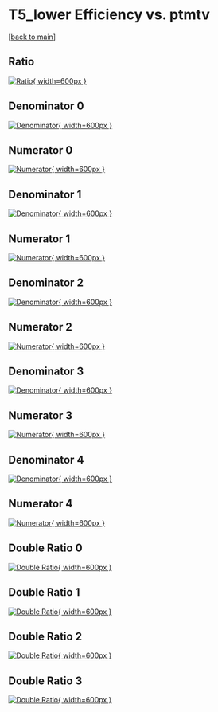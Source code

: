 # T5_lower Efficiency vs. ptmtv

[[back to main](./)]



## Ratio

[![Ratio](../mtv/var/T5_lower_loweta_11_-1_eff_ptmtv.png){ width=600px }](../mtv/var/T5_lower_loweta_11_-1_eff_ptmtv.pdf)

## Denominator 0

[![Denominator](../mtv/den/T5_lower_loweta_11_-1_eff_ptmtv_den0.png){ width=600px }](../mtv/den/T5_lower_loweta_11_-1_eff_ptmtv_den0.pdf)

## Numerator 0

[![Numerator](../mtv/num/T5_lower_loweta_11_-1_eff_ptmtv_num0.png){ width=600px }](../mtv/num/T5_lower_loweta_11_-1_eff_ptmtv_num0.pdf)

## Denominator 1

[![Denominator](../mtv/den/T5_lower_loweta_11_-1_eff_ptmtv_den1.png){ width=600px }](../mtv/den/T5_lower_loweta_11_-1_eff_ptmtv_den1.pdf)

## Numerator 1

[![Numerator](../mtv/num/T5_lower_loweta_11_-1_eff_ptmtv_num1.png){ width=600px }](../mtv/num/T5_lower_loweta_11_-1_eff_ptmtv_num1.pdf)

## Denominator 2

[![Denominator](../mtv/den/T5_lower_loweta_11_-1_eff_ptmtv_den2.png){ width=600px }](../mtv/den/T5_lower_loweta_11_-1_eff_ptmtv_den2.pdf)

## Numerator 2

[![Numerator](../mtv/num/T5_lower_loweta_11_-1_eff_ptmtv_num2.png){ width=600px }](../mtv/num/T5_lower_loweta_11_-1_eff_ptmtv_num2.pdf)

## Denominator 3

[![Denominator](../mtv/den/T5_lower_loweta_11_-1_eff_ptmtv_den3.png){ width=600px }](../mtv/den/T5_lower_loweta_11_-1_eff_ptmtv_den3.pdf)

## Numerator 3

[![Numerator](../mtv/num/T5_lower_loweta_11_-1_eff_ptmtv_num3.png){ width=600px }](../mtv/num/T5_lower_loweta_11_-1_eff_ptmtv_num3.pdf)

## Denominator 4

[![Denominator](../mtv/den/T5_lower_loweta_11_-1_eff_ptmtv_den4.png){ width=600px }](../mtv/den/T5_lower_loweta_11_-1_eff_ptmtv_den4.pdf)

## Numerator 4

[![Numerator](../mtv/num/T5_lower_loweta_11_-1_eff_ptmtv_num4.png){ width=600px }](../mtv/num/T5_lower_loweta_11_-1_eff_ptmtv_num4.pdf)

## Double Ratio 0

[![Double Ratio](../mtv/ratio/T5_lower_loweta_11_-1_eff_ptmtv_ratio0.png){ width=600px }](../mtv/ratio/T5_lower_loweta_11_-1_eff_ptmtv_ratio0.pdf)

## Double Ratio 1

[![Double Ratio](../mtv/ratio/T5_lower_loweta_11_-1_eff_ptmtv_ratio1.png){ width=600px }](../mtv/ratio/T5_lower_loweta_11_-1_eff_ptmtv_ratio1.pdf)

## Double Ratio 2

[![Double Ratio](../mtv/ratio/T5_lower_loweta_11_-1_eff_ptmtv_ratio2.png){ width=600px }](../mtv/ratio/T5_lower_loweta_11_-1_eff_ptmtv_ratio2.pdf)

## Double Ratio 3

[![Double Ratio](../mtv/ratio/T5_lower_loweta_11_-1_eff_ptmtv_ratio3.png){ width=600px }](../mtv/ratio/T5_lower_loweta_11_-1_eff_ptmtv_ratio3.pdf)

